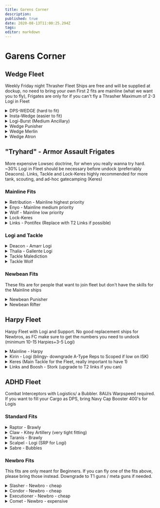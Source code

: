 ```yaml
---
title: Garens Corner
description: 
published: true
date: 2020-08-13T11:00:25.294Z
tags: 
editor: markdown
---
```


# Garens Corner

## Wedge Fleet
Weekly Friday night Thrasher Fleet
Ships are free and will be supplied at dockup, no need to bring your own
First 2 fits are mainline (what we want you to fly), Frigates are only for if you can't fly a Thrasher
Maximum of 2-3 Logi in Fleet
<details>
  <summary>DPS-WEDGE (hard to fit)</summary>
[Thrasher, DPSWedge]

Counterbalanced Compact Gyrostabilizer
Counterbalanced Compact Gyrostabilizer

5MN Quad LiF Restrained Microwarpdrive
Alumel-Wired Enduring Sensor Booster
Faint Scoped Warp Disruptor

280mm Howitzer Artillery I
280mm Howitzer Artillery I
280mm Howitzer Artillery I
280mm Howitzer Artillery I
280mm Howitzer Artillery I
280mm Howitzer Artillery I
280mm Howitzer Artillery I

Small Polycarbon Engine Housing I
Small Polycarbon Engine Housing I
Small Projectile Collision Accelerator I


Republic Fleet Depleted Uranium S x300
Republic Fleet EMP S x300
Scan Resolution Script x1
Republic Fleet Phased Plasma S x300
Republic Fleet Fusion S x300

</details>

<details>
  <summary> Insta-Wedge (easier to fit) </summary>
[Thrasher, Instawedge]

Counterbalanced Compact Gyrostabilizer
Counterbalanced Compact Gyrostabilizer

5MN Quad LiF Restrained Microwarpdrive
Alumel-Wired Enduring Sensor Booster
J5 Enduring Warp Disruptor

280mm Howitzer Artillery I
280mm Howitzer Artillery I
280mm Howitzer Artillery I
280mm Howitzer Artillery I
280mm Howitzer Artillery I
280mm Howitzer Artillery I
280mm Howitzer Artillery I

Small Polycarbon Engine Housing I
Small Polycarbon Engine Housing I
Small Targeting System Subcontroller I




Republic Fleet Depleted Uranium S x300
Republic Fleet EMP S x300
Scan Resolution Script x1
Republic Fleet Phased Plasma S x300
Republic Fleet Fusion S x300

</details>

<details>
  <summary> Logi-Burst (Medium Ancillary) </summary>
[Burst, Simulated Burst Fitting]

Damage Control II
Micro Auxiliary Power Core I
Micro Auxiliary Power Core I

5MN Quad LiF Restrained Microwarpdrive
Small F-RX Compact Capacitor Booster
Small Shield Extender I

Medium Ancillary Remote Shield Booster
Small S95a Scoped Remote Shield Booster
Small S95a Scoped Remote Shield Booster

Small EM Shield Reinforcer I
Small Thermal Shield Reinforcer I
Small Ancillary Current Router I



Warrior I x1

Navy Cap Booster 50 x60
Navy Cap Booster 400 x14

</details>



<details>
  <summary> Wedge Punisher </summary>
[Punisher, WEDGE PUNISHER]

400mm Rolled Tungsten Compact Plates
Magnetic Field Stabilizer I
Multispectrum Coating II
Multispectrum Coating II
Damage Control I

Initiated Compact Warp Scrambler
5MN Microwarpdrive I

Limited Light Neutron Blaster I
Limited Light Neutron Blaster I
Limited Light Neutron Blaster I
Limited Light Neutron Blaster I

Small Trimark Armor Pump I
Small Trimark Armor Pump I
Small Trimark Armor Pump I




Caldari Navy Antimatter Charge S x600
Antimatter Charge S x1000

</details>
<details>
  <summary> Wedge Merlin </summary>
[Merlin, WEDGE MERLIN]

Damage Control I
Magnetic Field Stabilizer I
Vigor Compact Micro Auxiliary Power Core

5MN Quad LiF Restrained Microwarpdrive
Medium Shield Extender I
Fleeting Compact Stasis Webifier
J5b Enduring Warp Scrambler

Limited Light Ion Blaster I
Limited Light Ion Blaster I
Limited Light Ion Blaster I

Small EM Shield Reinforcer I
Small Polycarbon Engine Housing I
Small Ancillary Current Router I




Caldari Navy Antimatter Charge S x600
Antimatter Charge S x1000

</details>
<details>
  <summary>Wedge Atron </summary>
[Atron, WEDGE ATRON]

Micro Auxiliary Power Core I
Magnetic Field Stabilizer I
Damage Control I

Faint Epsilon Scoped Warp Scrambler
5MN Quad LiF Restrained Microwarpdrive
Medium Shield Extender I

Anode Light Ion Particle Cannon I
Anode Light Ion Particle Cannon I
Anode Light Ion Particle Cannon I

Small Polycarbon Engine Housing I
Small Core Defense Field Extender I
Small Ancillary Current Router I




Caldari Navy Antimatter Charge S x600
Antimatter Charge S x1000

</details>

## "Tryhard" - Armor Assault Frigates
More expensive Lowsec doctrine, for when you really wanna try hard.
~30% Logi in Fleet should be necessary before undock (preferrably Deacons). Links, Tackle and Lock-Keres highly recommended for
more tank, scouting, and ad-hoc gatecamping (Keres)

### Mainline Fits
<details>
  <summary> Retribution - Mainline highest priority</summary>
[Retribution, Retribution]

400mm Rolled Tungsten Compact Plates
EFFA Compact Assault Damage Control
Multispectrum Coating II
Multispectrum Coating II
Heat Sink II

Faint Epsilon Scoped Warp Scrambler
5MN Quad LiF Restrained Microwarpdrive

Dual Light Beam Laser II
Dual Light Beam Laser II
Dual Light Beam Laser II
Dual Light Beam Laser II
Small Energy Neutralizer II

Small Ancillary Current Router II
Small Thermal Armor Reinforcer I

Aurora S x4
Nanite Repair Paste x50
Gleam S x4
Imperial Navy Multifrequency S x4
</details>

<details>
  <summary> Enyo - Mainline medium priority</summary>
[Enyo, *Enyo]

400mm Rolled Tungsten Compact Plates
Magnetic Field Stabilizer II
Assault Damage Control II
Multispectrum Coating II

Initiated Compact Warp Scrambler
5MN Quad LiF Restrained Microwarpdrive
Fleeting Compact Stasis Webifier

Light Electron Blaster II
Light Electron Blaster II
Light Electron Blaster II
Light Electron Blaster II

Small Explosive Armor Reinforcer II
Small Trimark Armor Pump I


Hobgoblin II x1

Nanite Repair Paste x50
Void S x2000
Null S x1000
Caldari Navy Antimatter Charge S x1000

</details>

<details>
  <summary> Wolf - Mainline low priority</summary>
  [Wolf, Wolf]

Energized Adaptive Nano Membrane II
Centii A-Type Explosive Coating
400mm Rolled Tungsten Compact Plates
EFFA Compact Assault Damage Control
Multispectrum Coating II

Faint Epsilon Scoped Warp Scrambler
5MN Y-T8 Compact Microwarpdrive

200mm AutoCannon II
200mm AutoCannon II
200mm AutoCannon II
200mm AutoCannon II
Small Gremlin Compact Energy Neutralizer

Small Ancillary Current Router II
Small Kinetic Armor Reinforcer I




Hail S x2000
Republic Fleet Phased Plasma S x1500
Republic Fleet EMP S x1500
Barrage S x1000
Republic Fleet Fusion S x800
Nanite Repair Paste x50


</details>

<details>
  <summary>Lock-Keres</summary>
[Keres, *Keres]

Energized Adaptive Nano Membrane II
Energized Adaptive Nano Membrane II
400mm Rolled Tungsten Compact Plates

Sensor Booster II
Sensor Booster II
Warp Scrambler II
Warp Disruptor II
5MN Y-T8 Compact Microwarpdrive


Small Ancillary Current Router II
Small Explosive Armor Reinforcer II




Scan Resolution Script x4
Inherent Implants 'Squire' Power Grid Management EG-602 x1
</details>

<details>
  <summary>Links - Pontifex (Replace with T2 Links if possible)</summary>
[Pontifex, *Pontifex]

Damage Control II
Energized Adaptive Nano Membrane II
400mm Rolled Tungsten Compact Plates
Multispectrum Coating II
Multispectrum Coating II

Micro Jump Field Generator
5MN Y-T8 Compact Microwarpdrive
Target Painter II

Armor Command Burst I
Armor Command Burst I

Small Trimark Armor Pump II
Small Command Processor I



Warrior II x5
Hornet EC-300 x5
Acolyte II x5


Armor Energizing Charge x300
Rapid Repair Charge x300
Inherent Implants 'Squire' Power Grid Management EG-601 x1
</details>

### Logi and Tackle

<details>
  <summary>Deacon - Amarr Logi</summary>
[Deacon, *Deacon]

Corpii A-Type Kinetic Coating
Energized Adaptive Nano Membrane II
Energized Adaptive Nano Membrane II
Corpii A-Type Thermal Coating
400mm Rolled Tungsten Compact Plates

Small F-RX Compact Capacitor Booster
5MN Y-T8 Compact Microwarpdrive

Small Remote Armor Repairer II
Small Remote Armor Repairer II
Small Solace Scoped Remote Armor Repairer

Small Trimark Armor Pump II
Small Trimark Armor Pump II



Warrior II x1

Nanite Repair Paste x47
Navy Cap Booster 400 x20

</details>

<details>
  <summary>Thalia - Gallente Logi</summary>
[Thalia, Thalia]

Energized Adaptive Nano Membrane II
Multispectrum Coating II
400mm Rolled Tungsten Compact Plates
Energized Explosive Membrane II

Remote Sensor Booster II, Scan Resolution Script
Small F-RX Compact Capacitor Booster
5MN Y-T8 Compact Microwarpdrive

Small Remote Armor Repairer II
Small Coaxial Compact Remote Armor Repairer
Small Coaxial Compact Remote Armor Repairer

Small Trimark Armor Pump II
Small Trimark Armor Pump II
</details>



<details>
  <summary>Tackle Malediction</summary>
[Malediction, Malediction]

Damage Control II
Energized Adaptive Nano Membrane II
Nanofiber Internal Structure II
400mm Crystalline Carbonide Restrained Plates

Faint Epsilon Scoped Warp Scrambler
5MN Quad LiF Restrained Microwarpdrive
Warp Disruptor II

Festival Launcher

Small Ancillary Current Router II
Small Trimark Armor Pump II




Naughty People Firework x100
Quafe Zero x1
Agency 'Overclocker' SB5 Dose II x2

</details>

<details>
  <summary>Tackle Wolf</summary>
[Wolf, Wolf]

Energized Adaptive Nano Membrane II
Centii A-Type Explosive Coating
Nanofiber Internal Structure II
400mm Crystalline Carbonide Restrained Plates
Assault Damage Control II

Faint Epsilon Scoped Warp Scrambler
5MN Quad LiF Restrained Microwarpdrive

Small Ghoul Compact Energy Nosferatu
125mm Gatling AutoCannon II
125mm Gatling AutoCannon II
125mm Gatling AutoCannon II
125mm Gatling AutoCannon II

Small Explosive Armor Reinforcer II
Small Kinetic Armor Reinforcer II




Hail S x2800
Republic Fleet Phased Plasma S x1500
Republic Fleet EMP S x1500
Barrage S x480
Republic Fleet Fusion S x1500
Nanite Repair Paste x50
Quafe Zero x1
Agency 'Overclocker' SB5 Dose II x2
</details>

### Newbean Fits
These fits are for people that want to join fleet but don't have the skills for the Mainline ships
<details>
  <summary>Newbean Punisher</summary>
[Punisher, *Punisher]

Counterbalanced Compact Gyrostabilizer
400mm Crystalline Carbonide Restrained Plates
200mm Crystalline Carbonide Restrained Plates
Multispectrum Coating II
Energized Adaptive Nano Membrane II

Initiated Compact Warp Scrambler
5MN Y-T8 Compact Microwarpdrive

200mm AutoCannon II
200mm AutoCannon II
200mm AutoCannon II
200mm AutoCannon II

Small Trimark Armor Pump I
Small Trimark Armor Pump I
Small Trimark Armor Pump I




Republic Fleet EMP S x1000
Republic Fleet Fusion S x1000
Republic Fleet Phased Plasma S x500

</details>

<details>
  <summary>Newbean Rifter</summary>
[Rifter, Rifter]

Energized Adaptive Nano Membrane II
400mm Rolled Tungsten Compact Plates
Multispectrum Coating II
Multispectrum Coating II

Faint Epsilon Scoped Warp Scrambler
5MN Y-T8 Compact Microwarpdrive
X5 Enduring Stasis Webifier

200mm AutoCannon II
200mm AutoCannon II
200mm AutoCannon II

Small Ancillary Current Router II
Small Trimark Armor Pump I
Small Trimark Armor Pump I

Republic Fleet EMP S x1000
Republic Fleet Fusion S x1000
Republic Fleet Phased Plasma S x500

</details>




## Harpy Fleet
Harpy Fleet with Logi and Support. No good replacement ships for Newbros, as FC make sure to get the numbers you need to undock (minimum 10-15 Harpies+3-5 Logi)

<details>
  <summary> Mainline - Harpy</summary>
[Harpy, Harpy]

EFFA Compact Assault Damage Control
Vortex Compact Magnetic Field Stabilizer
Vortex Compact Magnetic Field Stabilizer

Republic Fleet Small Shield Extender
Republic Fleet Small Shield Extender
5MN Quad LiF Restrained Microwarpdrive
Faint Epsilon Scoped Warp Scrambler

150mm Railgun II
150mm Railgun II
150mm Railgun II
150mm Railgun II

Small EM Shield Reinforcer II
Small Processor Overclocking Unit II




Caldari Navy Antimatter Charge S x1000
Spike S x1160
Nanite Repair Paste x50
Caldari Navy Uranium Charge S x1000
</details>

<details>
  <summary>Kirin - Logi (blingy- downgrade A-Type Reps to Scoped if low on ISK)</summary>
[Kirin, Kirin]
Damage Control II
Mark I Compact Capacitor Power Relay

5MN Quad LiF Restrained Microwarpdrive
Republic Fleet Medium Shield Extender
Multispectrum Shield Hardener II
Small Capacitor Booster II
EM Shield Amplifier II

Small Remote Shield Booster II
Gistii A-Type Small Remote Shield Booster
Gistii A-Type Small Remote Shield Booster

Small Core Defense Field Extender II
Small EM Shield Reinforcer II

Warrior II x1


Navy Cap Booster 400 x23
</details>

<details>
  <summary>Keres (Main Tackle for the Fleet, really important to have 1)</summary>
[Keres, Keres]

Damage Control II
Capacitor Power Relay II
Capacitor Power Relay II

Warp Scrambler II
Multispectrum Shield Hardener II
5MN Quad LiF Restrained Microwarpdrive
Warp Disruptor II
Republic Fleet Medium Shield Extender

125mm Gatling AutoCannon II
Auto Targeting System I

Small Core Defense Field Extender II
Small EM Shield Reinforcer II



Warrior SW-300 x2
</details>

<details>
  <summary>Links and Boosh - Stork (upgrade to T2 links if you can)</summary>
[Stork, Stork]

Damage Control II
Capacitor Power Relay II

5MN Quad LiF Restrained Microwarpdrive
Republic Fleet Medium Shield Extender
Republic Fleet Medium Shield Extender
Multispectrum Shield Hardener II
Micro Jump Field Generator
EM Shield Amplifier II

Shield Command Burst I
Shield Command Burst I
Arbalest Compact Light Missile Launcher

Small Command Processor I
Small Core Defense Field Extender II




Caldari Navy Inferno Light Missile x240
Active Shielding Charge x300
Shield Harmonizing Charge x300

</details>

## ADHD Fleet
Combat Interceptors with Logistics/ a Bubbler. 8AU/s Warpspeed required.
If you want to fill your Cargo as DPS, bring Navy Cap Booster 400's for Logis

### Standard Fits
<details>
  <summary>Raptor - Brawly</summary>
[Raptor, ADHD]

Micro Auxiliary Power Core II
Magnetic Field Stabilizer II
Nanofiber Internal Structure II

5MN Y-T8 Compact Microwarpdrive
Republic Fleet Medium Shield Extender
Warp Scrambler II
Fleeting Compact Stasis Webifier

Light Neutron Blaster II, Void S
Light Neutron Blaster II, Void S
Light Neutron Blaster II, Void S

Small EM Shield Reinforcer II
Small Core Defense Field Extender I


Null S x1000
Void S x2000
Nanite Repair Paste x50
Agency 'Overclocker' SB3 Dose I x2
</details>
<details> 
  <summary>Claw - Kitey Artillery (very tight fitting) </summary>
[Claw, ADHD]

IFFA Compact Damage Control
Small Ancillary Armor Repairer
Gyrostabilizer II
Fourier Compact Tracking Enhancer

5MN Quad LiF Restrained Microwarpdrive
Initiated Compact Warp Disruptor

280mm Howitzer Artillery II, Republic Fleet EMP S
280mm Howitzer Artillery II, Republic Fleet EMP S
280mm Howitzer Artillery II, Republic Fleet EMP S
[Empty High slot]

Small Projectile Collision Accelerator II
Small Ionic Field Projector II


Nanite Repair Paste x50
Republic Fleet Depleted Uranium S x300
Republic Fleet EMP S x300
Republic Fleet Fusion S x300
Republic Fleet Phased Plasma S x300
Agency 'Overclocker' SB3 Dose I x2
</details>
<details>
  <summary>Taranis - Brawly</summary>
  [Taranis, ADHD]

Micro Auxiliary Power Core II
Damage Control II
Magnetic Field Stabilizer II

5MN Quad LiF Restrained Microwarpdrive
Faint Epsilon Scoped Warp Scrambler
Republic Fleet Medium Shield Extender

Light Ion Blaster II, Void S
Light Ion Blaster II, Void S
Light Ion Blaster II, Void S
[Empty High slot]

Small EM Shield Reinforcer II
Small Core Defense Field Extender I


Warrior II x2


Null S x1000
Void S x2000
Nanite Repair Paste x50
Agency 'Overclocker' SB3 Dose I x2
</details>
<details>
  <summary>Scalpel - Logi (SRP for Logi)</summary>
[Scalpel, ADHD]

Damage Control II
Nanofiber Internal Structure II
Nanofiber Internal Structure II

5MN Quad LiF Restrained Microwarpdrive
Republic Fleet Medium Shield Extender
Multispectrum Shield Hardener II
Small Capacitor Booster II, Navy Cap Booster 400

Gistii B-Type Small Remote Shield Booster
Gistii B-Type Small Remote Shield Booster
Gistii B-Type Small Remote Shield Booster

Small Hyperspatial Velocity Optimizer II
Small Hyperspatial Velocity Optimizer II


Navy Cap Booster 400 x21
Agency 'Overclocker' SB3 Dose I x2
</details>
<details>
  <summary>Sabre - Bubbles</summary>
[Sabre, ADHD]

Nanofiber Internal Structure II
Nanofiber Internal Structure II

Medium Shield Extender II
Republic Fleet Medium Shield Extender
5MN Quad LiF Restrained Microwarpdrive
Multispectrum Shield Hardener II

150mm Light AutoCannon II
150mm Light AutoCannon II
150mm Light AutoCannon II
150mm Light AutoCannon II
150mm Light AutoCannon II
150mm Light AutoCannon II
150mm Light AutoCannon II
Interdiction Sphere Launcher I, Warp Disrupt Probe

Small Hyperspatial Velocity Optimizer II
Small Hyperspatial Velocity Optimizer II


Barrage S x1000
Hail S x2000
Warp Disrupt Probe x40
Nanite Repair Paste x50
Republic Fleet EMP S x1000
Republic Fleet Phased Plasma S x1000
Agency 'Overclocker' SB5 Dose II x2
  </details>
  
### Newbro Fits
This fits are only meant for Beginners. If you can fly one of the fits above, please bring those instead.
Downgrade to T1 guns / meta guns if needed.
<details>
  <summary>Slasher - Newbro - cheap </summary>
[Slasher, ADHD]

Micro Auxiliary Power Core I
Damage Control II

5MN Y-T8 Compact Microwarpdrive
Medium Shield Extender II
Initiated Compact Warp Scrambler
Compact EM Shield Amplifier

200mm AutoCannon II, Hail S
200mm AutoCannon II, Hail S
200mm AutoCannon II, Hail S
[Empty High slot]

Small Hyperspatial Velocity Optimizer II
Small Hyperspatial Velocity Optimizer II
Small Core Defense Field Extender I


Barrage S x750
Hail S x1000
Republic Fleet EMP S x750
Agency 'Overclocker' SB3 Dose I x1
</details>
<details>
  <summary>Condor - Newbro - cheap</summary>
[Condor, ADHD]

Damage Control II
Micro Auxiliary Power Core I

5MN Y-T8 Compact Microwarpdrive
Medium Shield Extender II
Initiated Compact Warp Scrambler
Multispectrum Shield Hardener II

Rocket Launcher II
Rocket Launcher II
Rocket Launcher II
[Empty High slot]

Small Hyperspatial Velocity Optimizer II
Small Hyperspatial Velocity Optimizer II
Small Core Defense Field Extender I

Scourge Rage Rocket x1500
Agency 'Overclocker' SB3 Dose I x1
</details>
<details>
  <summary>Executioner - Newbro - cheap</summary>
[Executioner, ADHD]

IFFA Compact Damage Control
Micro Auxiliary Power Core I
Heat Sink II

5MN Y-T8 Compact Microwarpdrive
Medium Shield Extender II
Initiated Compact Warp Scrambler

Dual Light Pulse Laser II
Dual Light Pulse Laser II
Dual Light Pulse Laser II
[Empty High slot]

Small Hyperspatial Velocity Optimizer II
Small Hyperspatial Velocity Optimizer II
Small EM Shield Reinforcer II

Scorch S x3
Conflagration S x3
Agency 'Overclocker' SB3 Dose I x1
</details>
<details> 
  <summary> Comet - Newbro - expensive</summary>
[Federation Navy Comet, ADHD]

IFFA Compact Damage Control
Micro Auxiliary Power Core I
Vortex Compact Magnetic Field Stabilizer
Vortex Compact Magnetic Field Stabilizer

5MN Y-T8 Compact Microwarpdrive
Medium Shield Extender II
Initiated Compact Warp Scrambler

Light Neutron Blaster II, Void S
Light Neutron Blaster II, Void S
[Empty High slot]

Small Hyperspatial Velocity Optimizer II
Small Hyperspatial Velocity Optimizer II
Small EM Shield Reinforcer II


Acolyte II x3
Warrior II x3


Null S x750
Void S x1500
Nanite Repair Paste x25
Agency 'Overclocker' SB3 Dose I x2
</details>


